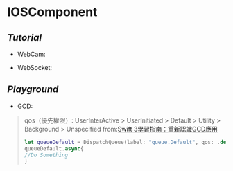 # IOSComponent

## *Tutorial*

- WebCam: 

- WebSocket:



## *Playground*

- GCD: 
>    qos（優先權限）: UserInterActive > UserInitiated > Default > Utility > Background > Unspecified
>    from:[Swift 3學習指南：重新認識GCD應用](https://www.appcoda.com.tw/grand-central-dispatch/)    
> ``` swift
> let queueDefault = DispatchQueue(label: "queue.Default", qos: .default)
> queueDefault.async{
> //Do Something
> }
> ```


